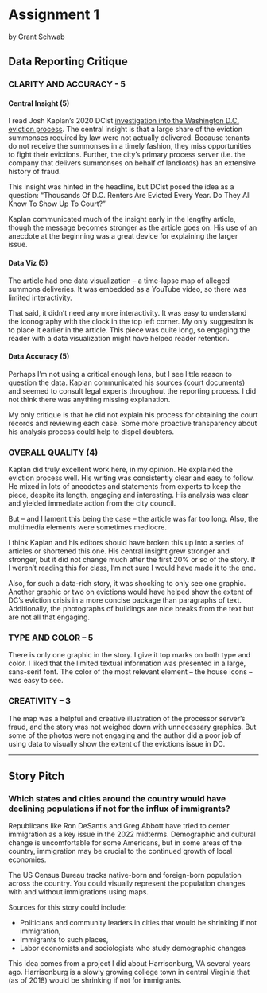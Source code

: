 # Assignment 1
by Grant Schwab


## Data Reporting Critique

### CLARITY AND ACCURACY - 5

#### Central Insight (5)
I read Josh Kaplan’s 2020 DCist [investigation into the Washington D.C. eviction process][1]. The central insight is that a large share of the eviction summonses required by law were not actually delivered. Because tenants do not receive the summonses in a timely fashion, they miss opportunities to fight their evictions. Further, the city’s primary process server (i.e. the company that delivers summonses on behalf of landlords) has an extensive history of fraud. 

This insight was hinted in the headline, but DCist posed the idea as a question: “Thousands Of D.C. Renters Are Evicted Every Year. Do They All Know To Show Up To Court?”

Kaplan communicated much of the insight early in the lengthy article, though the message becomes stronger as the article goes on. His use of an anecdote at the beginning was a great device for explaining the larger issue.

#### Data Viz (5)
The article had one data visualization – a time-lapse map of alleged summons deliveries. It was embedded as a YouTube video, so there was limited interactivity.

That said, it didn’t need any more interactivity. It was easy to understand the iconography with the clock in the top left corner. My only suggestion is to place it earlier in the article. This piece was quite long, so engaging the reader with a data visualization might have helped reader retention.

#### Data Accuracy (5)
Perhaps I’m not using a critical enough lens, but I see little reason to question the data. Kaplan communicated his sources (court documents) and seemed to consult legal experts throughout the reporting process. I did not think there was anything missing explanation.

My only critique is that he did not explain his process for obtaining the court records and reviewing each case. Some more proactive transparency about his analysis process could help to dispel doubters.

### OVERALL QUALITY (4)
Kaplan did truly excellent work here, in my opinion. He explained the eviction process well. His writing was consistently clear and easy to follow. He mixed in lots of anecdotes and statements from experts to keep the piece, despite its length, engaging and interesting. His analysis was clear and yielded immediate action from the city council.

But – and I lament this being the case – the article was far too long. Also, the multimedia elements were sometimes mediocre. 

I think Kaplan and his editors should have broken this up into a series of articles or shortened this one. His central insight grew stronger and stronger, but it did not change much after the first 20% or so of the story. If I weren’t reading this for class, I’m not sure I would have made it to the end. 

Also, for such a data-rich story, it was shocking to only see one graphic. Another graphic or two on evictions would have helped show the extent of DC’s eviction crisis in a more concise package than paragraphs of text. Additionally, the photographs of buildings are nice breaks from the text but are not all that engaging. 

### TYPE AND COLOR – 5
There is only one graphic in the story. I give it top marks on both type and color. I liked that the limited textual information was presented in a large, sans-serif font. The color of the most relevant element – the house icons – was easy to see.

### CREATIVITY – 3
The map was a helpful and creative illustration of the processor server’s fraud, and the story was not weighed down with unnecessary graphics. But some of the photos were not engaging and the author did a poor job of using data to visually show the extent of the evictions issue in DC.

----

## Story Pitch

### Which states and cities around the country would have declining populations if not for the influx of immigrants? 

Republicans like Ron DeSantis and Greg Abbott have tried to center immigration as a key issue in the 2022 midterms. Demographic and cultural change is uncomfortable for some Americans, but in some areas of the country, immigration may be crucial to the continued growth of local economies.

The US Census Bureau tracks native-born and foreign-born population across the country. You could visually represent the population changes with and without immigrations using maps.

Sources for this story could include:
+	Politicians and community leaders in cities that would be shrinking if not immigration,
+	Immigrants to such places,
+	Labor economists and sociologists who study demographic changes

This idea comes from a project I did about Harrisonburg, VA several years ago. Harrisonburg is a slowly growing college town in central Virginia that (as of 2018) would be shrinking if not for immigrants.


[1]: https://dcist.com/story/20/10/05/thousands-of-d-c-renters-are-evicted-every-year-do-they-all-know-to-show-up-to-court/
